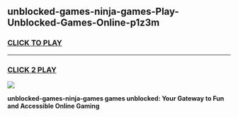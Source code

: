
## unblocked-games-ninja-games-Play-Unblocked-Games-Online-p1z3m
<h3>
<a href="https://premium76.site?title=unblocked-games-ninja-games&ref=25A">CLICK TO PLAY</a></h3>
<hr>

<h3>
<a href="https://premium76.site?title=unblocked-games-ninja-games&ref=25A">CLICK 2 PLAY</a>
  
</h3>

<a href="https://premium76.site?title=unblocked-games-ninja-games&ref=25A"><img src="https://clearcache.store/games.png"></a>


**unblocked-games-ninja-games games unblocked: Your Gateway to Fun and Accessible Online Gaming**
